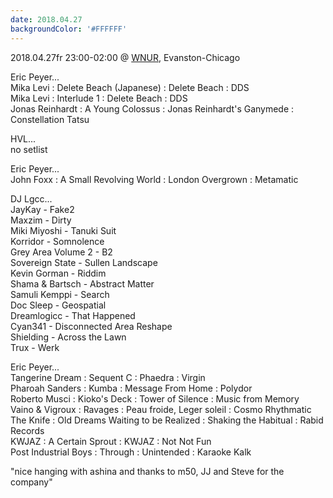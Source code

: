 ```yaml
---
date: 2018.04.27
backgroundColor: '#FFFFFF'
---
```


2018.04.27fr 23:00-02:00 @ [WNUR](http://www.wnur.org/), Evanston-Chicago  

Eric Peyer...  
Mika Levi : Delete Beach (Japanese) : Delete Beach : DDS  
Mika Levi : Interlude 1 : Delete Beach : DDS  
Jonas Reinhardt : A Young Colossus : Jonas Reinhardt's Ganymede : Constellation Tatsu  

HVL...  
no setlist  

Eric Peyer...  
John Foxx : A Small Revolving World : London Overgrown : Metamatic  

DJ Lgcc...  
JayKay - Fake2  
Maxzim - Dirty  
Miki Miyoshi - Tanuki Suit  
Korridor - Somnolence  
Grey Area Volume 2 - B2  
Sovereign State - Sullen Landscape  
Kevin Gorman - Riddim  
Shama & Bartsch - Abstract Matter  
Samuli Kemppi - Search  
Doc Sleep - Geospatial  
Dreamlogicc - That Happened  
Cyan341 - Disconnected Area Reshape  
Shielding - Across the Lawn  
Trux - Werk

Eric Peyer...  
Tangerine Dream : Sequent C : Phaedra : Virgin  
Pharoah Sanders : Kumba : Message From Home : Polydor  
Roberto Musci : Kioko's Deck : Tower of Silence : Music from Memory  
Vaino & Vigroux : Ravages : Peau froide, Leger soleil : Cosmo Rhythmatic  
The Knife : Old Dreams Waiting to be Realized : Shaking the Habitual : Rabid Records  
KWJAZ : A Certain Sprout : KWJAZ : Not Not Fun  
Post Industrial Boys : Through : Unintended : Karaoke Kalk  

"nice hanging with ashina and thanks to m50, JJ and Steve for the company"